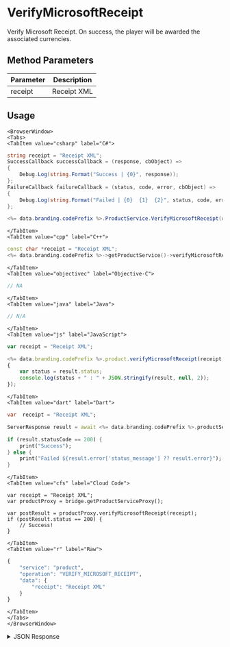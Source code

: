 # VerifyMicrosoftReceipt

Verify Microsoft Receipt. On success, the player will be awarded the associated currencies.

<PartialServop service_name="product" operation_name="VERIFY_MICROSOFT_RECEIPT" />

## Method Parameters
Parameter | Description
--------- | -----------
receipt | Receipt XML

## Usage

```mdx-code-block
<BrowserWindow>
<Tabs>
<TabItem value="csharp" label="C#">
```

```csharp
string receipt = "Receipt XML";
SuccessCallback successCallback = (response, cbObject) =>
{
    Debug.Log(string.Format("Success | {0}", response));
};
FailureCallback failureCallback = (status, code, error, cbObject) =>
{
    Debug.Log(string.Format("Failed | {0}  {1}  {2}", status, code, error));
};

<%= data.branding.codePrefix %>.ProductService.VerifyMicrosoftReceipt(receipt, successCallback, failureCallback);
```

```mdx-code-block
</TabItem>
<TabItem value="cpp" label="C++">
```

```cpp
const char *receipt = "Receipt XML";
<%= data.branding.codePrefix %>->getProductService()->verifyMicrosoftReceipt(receipt, this);
```

```mdx-code-block
</TabItem>
<TabItem value="objectivec" label="Objective-C">
```

```objectivec
// NA
```

```mdx-code-block
</TabItem>
<TabItem value="java" label="Java">
```

```java
// N/A
```

```mdx-code-block
</TabItem>
<TabItem value="js" label="JavaScript">
```

```javascript
var receipt = "Receipt XML";

<%= data.branding.codePrefix %>.product.verifyMicrosoftReceipt(receipt, result =>
{
	var status = result.status;
	console.log(status + " : " + JSON.stringify(result, null, 2));
});
```

```mdx-code-block
</TabItem>
<TabItem value="dart" label="Dart">
```

```dart
var  receipt = "Receipt XML";

ServerResponse result = await <%= data.branding.codePrefix %>.productService.verifyMicrosoftReceipt(receipt:receipt);

if (result.statusCode == 200) {
    print("Success");
} else {
    print("Failed ${result.error['status_message'] ?? result.error}");
}
```

```mdx-code-block
</TabItem>
<TabItem value="cfs" label="Cloud Code">
```

```cfscript
var receipt = "Receipt XML";
var productProxy = bridge.getProductServiceProxy();

var postResult = productProxy.verifyMicrosoftReceipt(receipt);
if (postResult.status == 200) {
    // Success!
}
```

```mdx-code-block
</TabItem>
<TabItem value="r" label="Raw">
```

```r
{
	"service": "product",
	"operation": "VERIFY_MICROSOFT_RECEIPT",
	"data": {
		"receipt": "Receipt XML"
	}
}
```

```mdx-code-block
</TabItem>
</Tabs>
</BrowserWindow>
```

<details>
<summary>JSON Response</summary>

```json
{
    "status": 200,
    "data": {
        "result": "OK"
    }
}
```
</details>

